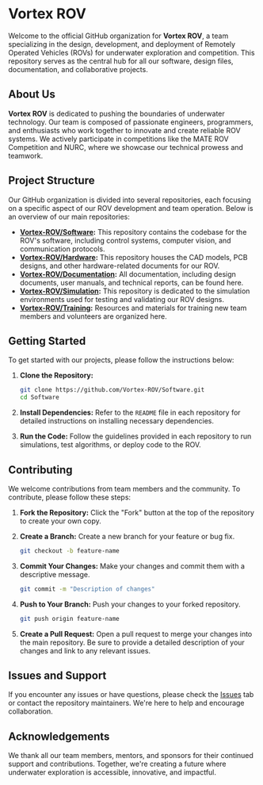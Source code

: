 # Vortex ROV

Welcome to the official GitHub organization for **Vortex ROV**, a team specializing in the design, development, and deployment of Remotely Operated Vehicles (ROVs) for underwater exploration and competition. This repository serves as the central hub for all our software, design files, documentation, and collaborative projects.

## About Us

**Vortex ROV** is dedicated to pushing the boundaries of underwater technology. Our team is composed of passionate engineers, programmers, and enthusiasts who work together to innovate and create reliable ROV systems. We actively participate in competitions like the MATE ROV Competition and NURC, where we showcase our technical prowess and teamwork.

## Project Structure

Our GitHub organization is divided into several repositories, each focusing on a specific aspect of our ROV development and team operation. Below is an overview of our main repositories:

- **[Vortex-ROV/Software](https://github.com/Vortex-ROV/Software):** This repository contains the codebase for the ROV's software, including control systems, computer vision, and communication protocols.
- **[Vortex-ROV/Hardware](https://github.com/Vortex-ROV/Hardware):** This repository houses the CAD models, PCB designs, and other hardware-related documents for our ROV.
- **[Vortex-ROV/Documentation](https://github.com/Vortex-ROV/Documentation):** All documentation, including design documents, user manuals, and technical reports, can be found here.
- **[Vortex-ROV/Simulation](https://github.com/Vortex-ROV/Simulation):** This repository is dedicated to the simulation environments used for testing and validating our ROV designs.
- **[Vortex-ROV/Training](https://github.com/Vortex-ROV/Training):** Resources and materials for training new team members and volunteers are organized here.

## Getting Started

To get started with our projects, please follow the instructions below:

1. **Clone the Repository:**
   ```bash
   git clone https://github.com/Vortex-ROV/Software.git
   cd Software
   ```

2. **Install Dependencies:**
   Refer to the `README` file in each repository for detailed instructions on installing necessary dependencies.

3. **Run the Code:**
   Follow the guidelines provided in each repository to run simulations, test algorithms, or deploy code to the ROV.

## Contributing

We welcome contributions from team members and the community. To contribute, please follow these steps:

1. **Fork the Repository:**
   Click the "Fork" button at the top of the repository to create your own copy.

2. **Create a Branch:**
   Create a new branch for your feature or bug fix.
   ```bash
   git checkout -b feature-name
   ```

3. **Commit Your Changes:**
   Make your changes and commit them with a descriptive message.
   ```bash
   git commit -m "Description of changes"
   ```

4. **Push to Your Branch:**
   Push your changes to your forked repository.
   ```bash
   git push origin feature-name
   ```

5. **Create a Pull Request:**
   Open a pull request to merge your changes into the main repository. Be sure to provide a detailed description of your changes and link to any relevant issues.

## Issues and Support

If you encounter any issues or have questions, please check the [Issues](https://github.com/Vortex-ROV/Software/issues) tab or contact the repository maintainers. We're here to help and encourage collaboration.


## Acknowledgements

We thank all our team members, mentors, and sponsors for their continued support and contributions. Together, we're creating a future where underwater exploration is accessible, innovative, and impactful.
